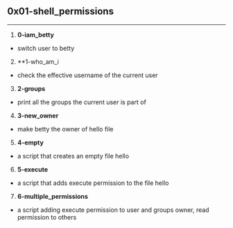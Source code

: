 ## 0x01-shell_permissions
---
1. **0-iam_betty**
- switch user to betty

2. **1-who_am_i
- check the effective username of the current user

3. **2-groups**
- print all the groups the current user is part of

4. **3-new_owner**
- make betty the owner of hello file

5. **4-empty**
- a script that creates an empty file hello

6. **5-execute**
- a script that adds execute permission to the file hello

7. **6-multiple_permissions**
- a script adding execute permission to user and groups owner, read permission to others
